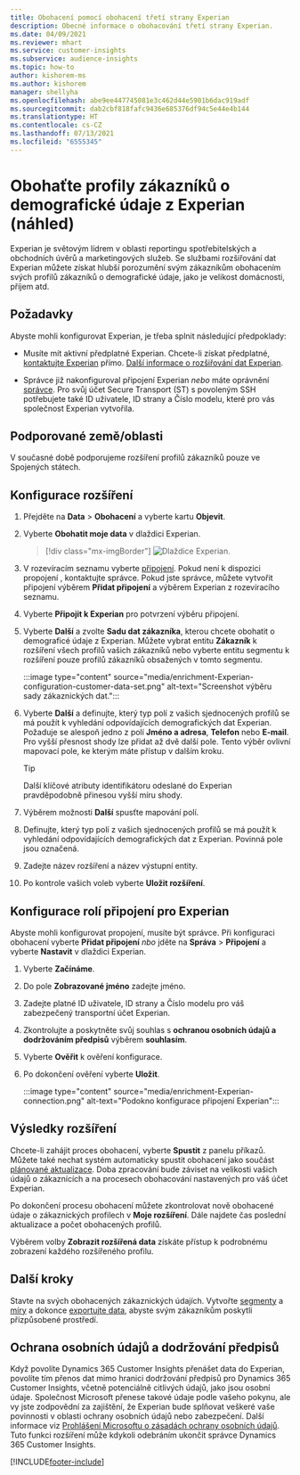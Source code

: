 ```yaml
---
title: Obohacení pomocí obohacení třetí strany Experian
description: Obecné informace o obohacování třetí strany Experian.
ms.date: 04/09/2021
ms.reviewer: mhart
ms.service: customer-insights
ms.subservice: audience-insights
ms.topic: how-to
author: kishorem-ms
ms.author: kishorem
manager: shellyha
ms.openlocfilehash: abe9ee447745081e3c462d44e5901b6dac919adf
ms.sourcegitcommit: dab2cbf818fafc9436e685376df94c5e44e4b144
ms.translationtype: HT
ms.contentlocale: cs-CZ
ms.lasthandoff: 07/13/2021
ms.locfileid: "6555345"
---
```

# <a name="enrich-customer-profiles-with-demographics-from-experian-preview"></a>Obohaťte profily zákazníků o demografické údaje z Experian (náhled)

Experian je světovým lídrem v oblasti reportingu spotřebitelských a obchodních úvěrů a marketingových služeb. Se službami rozšiřování dat Experian můžete získat hlubší porozumění svým zákazníkům obohacením svých profilů zákazníků o demografické údaje, jako je velikost domácnosti, příjem atd.

## <a name="prerequisites"></a>Požadavky

Abyste mohli konfigurovat Experian, je třeba splnit následující předpoklady:

- Musíte mít aktivní předplatné Experian. Chcete-li získat předplatné, [kontaktujte Experian](https://www.experian.com/marketing-services/contact) přímo. [Další informace o rozšiřování dat Experian](https://www.experian.com/marketing-services/microsoft?cmpid=ems_web_mci_cdppage).

- Správce již nakonfiguroval připojení Experian *nebo* máte oprávnění [správce](permissions.md#administrator). Pro svůj účet Secure Transport (ST) s povoleným SSH potřebujete také ID uživatele, ID strany a Číslo modelu, které pro vás společnost Experian vytvořila.

## <a name="supported-countriesregions"></a>Podporované země/oblasti

V současné době podporujeme rozšíření profilů zákazníků pouze ve Spojených státech.

## <a name="configure-the-enrichment"></a>Konfigurace rozšíření

1. Přejděte na **Data** > **Obohacení** a vyberte kartu **Objevit**.

1. Vyberte **Obohatit moje data** v dlaždici Experian.

   > [!div class="mx-imgBorder"]
   > ![Dlaždice Experian.](media/experian-tile.png "Experian tile")
   > 

1. V rozevíracím seznamu vyberte [připojení](connections.md). Pokud není k dispozici propojení , kontaktujte správce. Pokud jste správce, můžete vytvořit připojení výběrem **Přidat připojení** a výběrem Experian z rozevíracího seznamu. 

1. Vyberte **Připojit k Experian** pro potvrzení výběru připojení.

1.  Vyberte **Další** a zvolte **Sadu dat zákazníka**, kterou chcete obohatit o demograficé údaje z Experian. Můžete vybrat entitu **Zákazník** k rozšíření všech profilů vašich zákazníků nebo vyberte entitu segmentu k rozšíření pouze profilů zákazníků obsažených v tomto segmentu.

    :::image type="content" source="media/enrichment-Experian-configuration-customer-data-set.png" alt-text="Screenshot výběru sady zákaznických dat.":::

1. Vyberte **Další** a definujte, který typ polí z vašich sjednocených profilů se má použít k vyhledání odpovídajících demografických dat Experian. Požaduje se alespoň jedno z polí **Jméno a adresa**, **Telefon** nebo **E-mail**. Pro vyšší přesnost shody lze přidat až dvě další pole. Tento výběr ovlivní mapovací pole, ke kterým máte přístup v dalším kroku.

    > [!TIP]
    > Další klíčové atributy identifikátoru odeslané do Experian pravděpodobně přinesou vyšší míru shody.

1. Výběrem možnosti **Další** spusťte mapování polí.

1. Definujte, který typ polí z vašich sjednocených profilů se má použít k vyhledání odpovídajících demografických dat z Experian. Povinná pole jsou označená.

1. Zadejte název rozšíření a název výstupní entity.

1. Po kontrole vašich voleb vyberte **Uložit rozšíření**.

## <a name="configure-the-connection-for-experian"></a>Konfigurace rolí připojení pro Experian 

Abyste mohli konfigurovat propojení, musíte být správce. Při konfiguraci obohacení vyberte **Přidat připojení** *nbo* jděte na **Správa** > **Připojení** a vyberte **Nastavit** v dlaždici Experian.

1. Vyberte **Začínáme**.

1. Do pole **Zobrazované jméno** zadejte jméno.

1. Zadejte platné ID uživatele, ID strany a Číslo modelu pro váš zabezpečený transportní účet Experian.

1. Zkontrolujte a poskytněte svůj souhlas s **ochranou osobních údajů a dodržováním předpisů** výběrem **souhlasím**.

1. Vyberte **Ověřit** k ověření konfigurace.

1. Po dokončení ověření vyberte **Uložit**.
   
   :::image type="content" source="media/enrichment-Experian-connection.png" alt-text="Podokno konfigurace připojení Experian":::

## <a name="enrichment-results"></a>Výsledky rozšíření

Chcete-li zahájit proces obohacení, vyberte **Spustit** z panelu příkazů. Můžete také nechat systém automaticky spustit obohacení jako součást [plánované aktualizace](system.md#schedule-tab). Doba zpracování bude záviset na velikosti vašich údajů o zákaznících a na procesech obohacování nastavených pro váš účet Experian.

Po dokončení procesu obohacení můžete zkontrolovat nově obohacené údaje o zákaznických profilech v **Moje rozšíření**. Dále najdete čas poslední aktualizace a počet obohacených profilů.

Výběrem volby **Zobrazit rozšířená data** získáte přístup k podrobnému zobrazení každého rozšířeného profilu.

## <a name="next-steps"></a>Další kroky

Stavte na svých obohacených zákaznických údajích. Vytvořte [segmenty](segments.md) a [míry](measures.md) a dokonce [exportujte data](export-destinations.md), abyste svým zákazníkům poskytli přizpůsobené prostředí.

## <a name="data-privacy-and-compliance"></a>Ochrana osobních údajů a dodržování předpisů

Když povolíte Dynamics 365 Customer Insights přenášet data do Experian, povolíte tím přenos dat mimo hranici dodržování předpisů pro Dynamics 365 Customer Insights, včetně potenciálně citlivých údajů, jako jsou osobní údaje. Společnost Microsoft přenese takové údaje podle vašeho pokynu, ale vy jste zodpovědní za zajištění, že Experian bude splňovat veškeré vaše povinnosti v oblasti ochrany osobních údajů nebo zabezpečení. Další informace viz [Prohlášení Microsoftu o zásadách ochrany osobních údajů](https://go.microsoft.com/fwlink/?linkid=396732).
Tuto funkci rozšíření může kdykoli odebráním ukončit správce Dynamics 365 Customer Insights.


[!INCLUDE[footer-include](../includes/footer-banner.md)]
